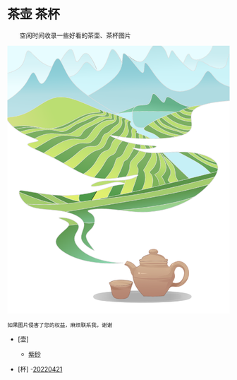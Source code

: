 # 茶壶 茶杯

&#8195;&#8195;空闲时间收录一些好看的茶壶、茶杯图片

![TeapotTeaCup](index.png "TeapotTeaCup")

`如果图片侵害了您的权益，麻烦联系我，谢谢`

- [壶]
  - [紫砂](壶/紫砂/README.md)

- [杯]
  -[20220421]()
